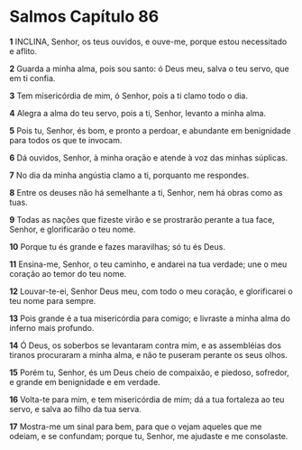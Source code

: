 # Salmos Capítulo 86

**1** 	INCLINA, Senhor, os teus ouvidos, e ouve-me, porque estou necessitado e aflito.

**2** 	Guarda a minha alma, pois sou santo: ó Deus meu, salva o teu servo, que em ti confia.

**3** 	Tem misericórdia de mim, ó Senhor, pois a ti clamo todo o dia.

**4** 	Alegra a alma do teu servo, pois a ti, Senhor, levanto a minha alma.

**5** 	Pois tu, Senhor, és bom, e pronto a perdoar, e abundante em benignidade para todos os que te invocam.

**6** 	Dá ouvidos, Senhor, à minha oração e atende à voz das minhas súplicas.

**7** 	No dia da minha angústia clamo a ti, porquanto me respondes.

**8** 	Entre os deuses não há semelhante a ti, Senhor, nem há obras como as tuas.

**9** 	Todas as nações que fizeste virão e se prostrarão perante a tua face, Senhor, e glorificarão o teu nome.

**10** 	Porque tu és grande e fazes maravilhas; só tu és Deus.

**11** 	Ensina-me, Senhor, o teu caminho, e andarei na tua verdade; une o meu coração ao temor do teu nome.

**12** 	Louvar-te-ei, Senhor Deus meu, com todo o meu coração, e glorificarei o teu nome para sempre.

**13** 	Pois grande é a tua misericórdia para comigo; e livraste a minha alma do inferno mais profundo.

**14** 	Ó Deus, os soberbos se levantaram contra mim, e as assembléias dos tiranos procuraram a minha alma, e não te puseram perante os seus olhos.

**15** 	Porém tu, Senhor, és um Deus cheio de compaixão, e piedoso, sofredor, e grande em benignidade e em verdade.

**16** 	Volta-te para mim, e tem misericórdia de mim; dá a tua fortaleza ao teu servo, e salva ao filho da tua serva.

**17** 	Mostra-me um sinal para bem, para que o vejam aqueles que me odeiam, e se confundam; porque tu, Senhor, me ajudaste e me consolaste.

